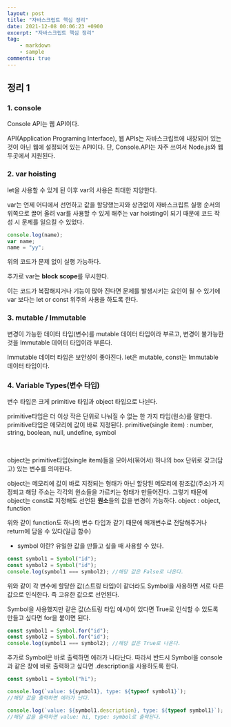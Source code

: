 ```yaml
---
layout: post
title: "자바스크립트 핵심 정리"
date: 2021-12-08 00:06:23 +0900
excerpt: "자바스크립트 핵심 정리"
tag:
    - markdown
    - sample
comments: true
---
```


## 정리 1

### 1. console

Console API는 웹 API이다.

API(Application Programing Interface), 웹 APIs는 자바스크립트에 내장되어 있는 것이 아닌 웹에 설정되어 있는 API이다.
단, Console.API는 자주 쓰여서 Node.js와 웹 두곳에서 지원된다.

### 2. var hoisting

let을 사용할 수 있게 된 이후 var의 사용은 최대한 지양한다.

var는 언제 어디에서 선언하고 값을 할당했는지와 상관없이 자바스크립트 실행 순서의 위쪽으로 끌어 올려 var를 사용할 수 있게 해주는 var hoisting이 되기 때문에 코드 작성 시 문제를 일으킬 수 있었다.

```js
console.log(name);
var name;
name = "yy";
```

위의 코드가 문제 없이 실행 가능하다.

추가로 var는 **block scope**를 무시한다.

이는 코드가 복잡해지거나 기능이 많아 진다면 문제를 발생시키는 요인이 될 수 있기에 var 보다는 let or const 위주의 사용을 하도록 한다.

### 3. mutable / Immutable

변경이 가능한 데이터 타입(변수)를 mutable 데이터 타입이라 부르고, 변경이 불가능한 것을 Immutable 데이터 타입이라 부른다.

Immutable 데이터 타입은 보안성이 좋아진다.
let은 mutable, const는 Immutable 데이터 타입이다.

### 4. Variable Types(변수 타입)

변수 타입은 크게 primitive 타입과 object 타입으로 나뉜다.

primitive타입은 더 이상 작은 단위로 나눠질 수 없는 한 가지 타입(원소)를 말한다.
primitive타입은 메모리에 값이 바로 지정된다.
primitive(single item) : number, string, boolean, null, undefine, symbol

<br>

object는 primitive타입(single item)들을 모아서(묶어서) 하나의 box 단위로 갖고(담고) 있는 변수를 의미한다.

object는 메모리에 값이 바로 지정되는 형태가 아닌 할당된 메모리에 참조값(주소)가 지정되고 해당 주소는 각각의 원소들을 가르키는 형태가 만들어진다.
그렇기 때문에 object는 const로 지정해도 선언된 **원소**들의 값을 변경이 가능하다.
object : object, function

위와 같이 function도 하나의 변수 타입과 같기 때문에 매개변수로 전달해주거나 return에 담을 수 있다(일급 함수)

-   symbol 이란?
    유일한 값을 만들고 싶을 때 사용할 수 있다.

```js
const symbol1 = Symbol("id");
const symbol2 = Symbol("id");
console.log(symbol1 === symbol2); //해당 값은 False로 나온다.
```

위와 같이 각 변수에 할당한 값(스트링 타입)이 같더라도 Symbol을 사용하면 서로 다른 값으로 인식한다. 즉 고유한 값으로 선언된다.

Symbol을 사용했지만 같은 값(스트링 타입 예시)이 있다면 True로 인식할 수 있도록 만들고 싶다면 for을 붙이면 된다.

```js
const symbol1 = Symbol.for("id");
const symbol2 = Symbol.for("id");
console.log(symbol1 === symbol2); //해당 값은 True로 나온다.
```

추가로 Symbol은 바로 출력하면 에러가 나타난다. 따라서 반드시 Symbol을 console과 같은 창에 바로 출력하고 싶다면 .description을 사용하도록 한다.

```js
const symbol1 = Symbol("hi");

console.log(`value: ${symbol1}, type: ${typeof symbol1}`);
//해당 값을 출력하면 에러가 난다.

console.log(`value: ${symbol1.description}, type: ${typeof symbol1}`);
//해당 값을 출력하면 value: hi, type: symbol로 출력된다.
```

